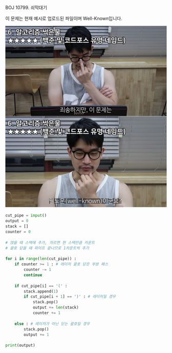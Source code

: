 BOJ 10799. 쇠막대기

이 문제는 현재 예시로 업로드된 파일이며 Well-Known입니다.

![well-known](./images/well_known.png)

```python
cut_pipe = input()
output = 0
stack = []
counter = 0

# 얹을 때 스택에 추가, 자르면 현 스택만큼 카운트
# 괄호 닫을 때 파이프 끝나므로 1카운트씩 추가

for i in range(len(cut_pipe)) :
    if counter >= 1 : # 레이저 괄호 닫은 부분 패스
        counter -= 1
        continue

    if cut_pipe[i] == '(' :
        stack.append(1)
        if cut_pipe[i + 1] == ')' : # 레이저일 경우
            stack.pop()
            output += len(stack)
            counter += 1

    else : # 레이저가 아닌 닫는 괄호일 경우
        stack.pop()
        output += 1

print(output)
```
